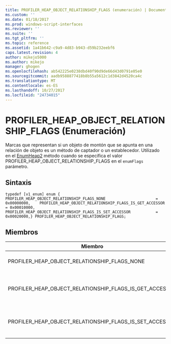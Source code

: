 ```yaml
---
title: PROFILER_HEAP_OBJECT_RELATIONSHIP_FLAGS (enumeración) | Documentos de Microsoft
ms.custom: ''
ms.date: 01/18/2017
ms.prod: windows-script-interfaces
ms.reviewer: ''
ms.suite: ''
ms.tgt_pltfrm: ''
ms.topic: reference
ms.assetid: 1a41b642-c9a9-4d83-b943-d59b232eebf6
caps.latest.revision: 4
author: mikejo5000
ms.author: mikejo
manager: ghogen
ms.openlocfilehash: ab542225e0238dbd40f90d9de66d43d0791e05e0
ms.sourcegitcommit: aadb9588877418b8b55a5612c1d3842d4520ca4c
ms.translationtype: MT
ms.contentlocale: es-ES
ms.lasthandoff: 10/27/2017
ms.locfileid: "24734015"
---
```

# <a name="profilerheapobjectrelationshipflags-enumeration"></a>PROFILER_HEAP_OBJECT_RELATIONSHIP_FLAGS (Enumeración)
Marcas que representan si un objeto de montón que se apunta en una relación de objeto es un método de captador o un establecedor. Utilizado en el [EnumHeap2](../../winscript/reference/iactivescriptprofilercontrol5-enumheap2-method.md) método cuando se especifica el valor PROFILER_HEAP_OBJECT_RELATIONSHIP_FLAGS en el `enumFlags` parámetro.  
  
## <a name="syntax"></a>Sintaxis  
  
```  
typedef [v1_enum] enum {    PROFILER_HEAP_OBJECT_RELATIONSHIP_FLAGS_NONE                      = 0x00000000,    PROFILER_HEAP_OBJECT_RELATIONSHIP_FLAGS_IS_GET_ACCESSOR           = 0x00010000,    PROFILER_HEAP_OBJECT_RELATIONSHIP_FLAGS_IS_SET_ACCESSOR           = 0x00020000,} PROFILER_HEAP_OBJECT_RELATIONSHIP_FLAGS;  
```  
  
## <a name="members"></a>Miembros  
  
|Miembro|Valor|Descripción|  
|------------|-----------|-----------------|  
|PROFILER_HEAP_OBJECT_RELATIONSHIP_FLAGS_NONE|0x00000000|Este objeto de montón que se apunta en una relación de objeto no se identifica como método de un captador o un establecedor.|  
|PROFILER_HEAP_OBJECT_RELATIONSHIP_FLAGS_IS_GET_ACCESSOR|0x00010000|El objeto de montón que se apunta en una relación de objeto es un método de captador. Esta información se almacenará en la alta 2 bytes (16 bits) de la [PROFILER_HEAP_OBJECT_RELATIONSHIP.relationshipInfo](../../winscript/reference/profiler-heap-object-relationship-structure.md) campo.|  
|PROFILER_HEAP_OBJECT_RELATIONSHIP_FLAGS_IS_SET_ACCESSOR|0x00020000|El objeto de montón que se apunta en una relación de objeto es un método de establecedor. Esta información se almacenará en la alta 2 bytes (16 bits) de la `PROFILER_HEAP_OBJECT_RELATIONSHIP.relationshipInfo` campo.|